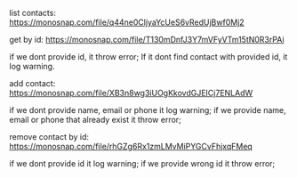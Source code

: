 list contacts:
https://monosnap.com/file/q44ne0CljyaYcUeS6vRedUjBwf0Mj2

get by id:
https://monosnap.com/file/T130mDnfJ3Y7mVFyVTm15tN0R3rPAi

if we dont provide id, it throw error;
If it dont find contact with provided id, it log warning.

add contact:
https://monosnap.com/file/XB3n8wg3iUOgKkovdGJEICj7ENLAdW

if we dont provide name, email or phone it log warning;
if we provide name, email or phone that already exist it throw error;

remove contact by id:
https://monosnap.com/file/rhGZg6Rx1zmLMvMiPYGCvFhjxqFMeq

if we dont provide id it log warning;
if we provide wrong id it throw error;
